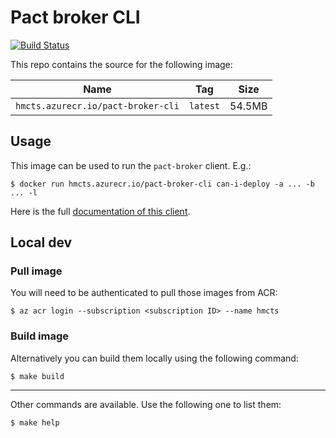 # Pact broker CLI

[![Build Status](https://dev.azure.com/hmcts/CNP/_apis/build/status/ACR/CNP%20Pact%20broker%20cli?branchName=master)](https://dev.azure.com/hmcts/CNP/_build/latest?definitionId=113&branchName=master)

This repo contains the source for the following image:

| Name                               | Tag      | Size   |
| ---------------------------------- | -------- | ------ |
| `hmcts.azurecr.io/pact-broker-cli` | `latest` | 54.5MB |

## Usage

This image can be used to run the `pact-broker` client. E.g.:

```shell
$ docker run hmcts.azurecr.io/pact-broker-cli can-i-deploy -a ... -b ... -l
```

Here is the full [documentation of this client](https://github.com/pact-foundation/pact_broker-client).

## Local dev

### Pull image

You will need to be authenticated to pull those images from ACR:

```shell
$ az acr login --subscription <subscription ID> --name hmcts
```

### Build image

Alternatively you can build them locally using the following command:

```shell
$ make build
```

---

Other commands are available. Use the following one to list them:

```shell
$ make help
```

